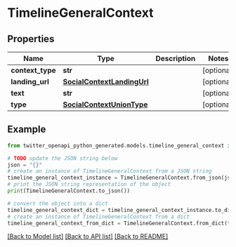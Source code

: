 # TimelineGeneralContext


## Properties

Name | Type | Description | Notes
------------ | ------------- | ------------- | -------------
**context_type** | **str** |  | [optional] 
**landing_url** | [**SocialContextLandingUrl**](SocialContextLandingUrl.md) |  | [optional] 
**text** | **str** |  | [optional] 
**type** | [**SocialContextUnionType**](SocialContextUnionType.md) |  | [optional] 

## Example

```python
from twitter_openapi_python_generated.models.timeline_general_context import TimelineGeneralContext

# TODO update the JSON string below
json = "{}"
# create an instance of TimelineGeneralContext from a JSON string
timeline_general_context_instance = TimelineGeneralContext.from_json(json)
# print the JSON string representation of the object
print(TimelineGeneralContext.to_json())

# convert the object into a dict
timeline_general_context_dict = timeline_general_context_instance.to_dict()
# create an instance of TimelineGeneralContext from a dict
timeline_general_context_from_dict = TimelineGeneralContext.from_dict(timeline_general_context_dict)
```
[[Back to Model list]](../README.md#documentation-for-models) [[Back to API list]](../README.md#documentation-for-api-endpoints) [[Back to README]](../README.md)


